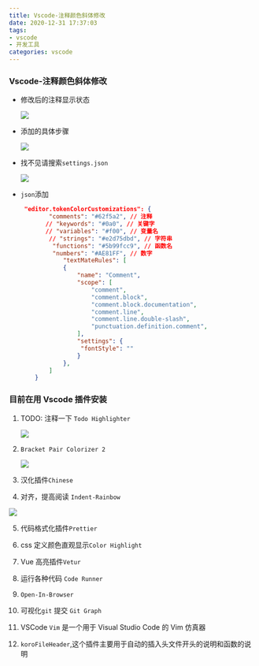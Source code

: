 ```yaml
---
title: Vscode-注释颜色斜体修改
date: 2020-12-31 17:37:03
tags:
- vscode
- 开发工具
categories: vscode
---
```


###  Vscode-注释颜色斜体修改

+ 修改后的注释显示状态

  <img src="https://gitee.com/wang_hong_bin/pic-go-photos/raw/master/20201231173933.png">

+ 添加的具体步骤

  <img src="https://gitee.com/wang_hong_bin/pic-go-photos/raw/master/20201231174252.png">

+ 找不见请搜索`settings.json`

  <img src="https://gitee.com/wang_hong_bin/pic-go-photos/raw/master/20201231174559.png">

+ `json`添加

  ```json
   "editor.tokenColorCustomizations": {
          "comments": "#62f5a2", // 注释
         // "keywords": "#0a0", // 关键字
         // "variables": "#f00", // 变量名
          // "strings": "#e2d75dbd", // 字符串
           "functions": "#5b99fcc9", // 函数名
           "numbers": "#AE81FF", // 数字
              "textMateRules": [
              {
                  "name": "Comment",
                  "scope": [
                      "comment",
                      "comment.block",
                      "comment.block.documentation",
                      "comment.line",
                      "comment.line.double-slash",
                      "punctuation.definition.comment",
                  ],
                  "settings": {
                   "fontStyle": ""
                  }
              },
          ]
      }
  ```

  

###  目前在用 Vscode 插件安装

1. TODO: 注释一下 `Todo Highlighter`

   <img src="https://gitee.com/wang_hong_bin/repo-bin/raw/master/todo.png">

2. `Bracket Pair Colorizer 2`

   <img src="https://gitee.com/wang_hong_bin/repo-bin/raw/master/kh.png">

3. 汉化插件`Chinese`

4.  对齐，提高阅读 `Indent-Rainbow`

   <img src="https://gitee.com/wang_hong_bin/repo-bin/raw/master/iR.png">

5.  代码格式化插件`Prettier`
6.  css 定义颜色直观显示`Color Highlight`

7. Vue 高亮插件`Vetur`

8. 运行各种代码 `Code Runner`

9.  `Open-In-Browser`

10.  可视化`git` 提交 `Git Graph`
11. VSCode `Vim` 是一个用于 Visual Studio Code 的 Vim 仿真器
12.  `koroFileHeader`,这个插件主要用于自动的插入头文件开头的说明和函数的说明